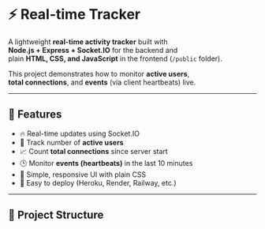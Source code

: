 # ⚡ Real-time Tracker

A lightweight **real-time activity tracker** built with  
**Node.js + Express + Socket.IO** for the backend and  
plain **HTML, CSS, and JavaScript** in the frontend (`/public` folder).  

This project demonstrates how to monitor **active users**,  
**total connections**, and **events** (via client heartbeats) live.

---

## 📌 Features
- 🔥 Real-time updates using Socket.IO
- 👥 Track number of **active users**
- 📈 Count **total connections** since server start
- 🕒 Monitor **events (heartbeats)** in the last 10 minutes
- 🎨 Simple, responsive UI with plain CSS
- 🚀 Easy to deploy (Heroku, Render, Railway, etc.)

---

## 📂 Project Structure
